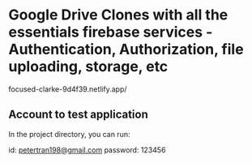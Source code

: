 # Google Drive Clones with all the essentials firebase services - Authentication, Authorization, file uploading, storage, etc 

focused-clarke-9d4f39.netlify.app/

## Account to test application

In the project directory, you can run:

id: petertran198@gmail.com
password: 123456

